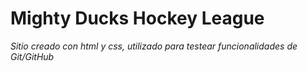 # Mighty Ducks Hockey League

*Sitio creado con html y css, utilizado para testear funcionalidades de Git/GitHub*